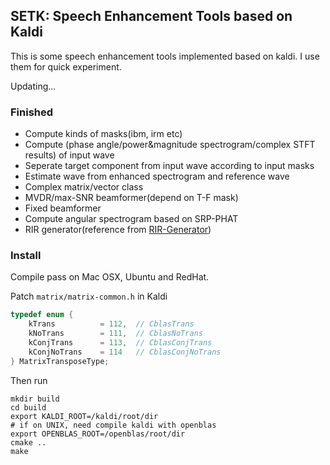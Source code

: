 ## SETK: Speech Enhancement Tools based on Kaldi

This is some speech enhancement tools implemented based on kaldi. I use them for quick experiment.

Updating...

### Finished

* Compute kinds of masks(ibm, irm etc)
* Compute (phase angle/power&magnitude spectrogram/complex STFT results) of input wave
* Seperate target component from input wave according to input masks
* Estimate wave from enhanced spectrogram and reference wave
* Complex matrix/vector class
* MVDR/max-SNR beamformer(depend on T-F mask)
* Fixed beamformer
* Compute angular spectrogram based on SRP-PHAT
* RIR generator(reference from [RIR-Generator](https://github.com/ehabets/RIR-Generator))

### Install
Compile pass on Mac OSX, Ubuntu and RedHat.

Patch `matrix/matrix-common.h` in Kaldi
```c++
typedef enum {
    kTrans          = 112,  // CblasTrans
    kNoTrans        = 111,  // CblasNoTrans
    kConjTrans      = 113,  // CblasConjTrans
    kConjNoTrans    = 114   // CblasConjNoTrans
} MatrixTransposeType;
```

Then run
```shell
mkdir build
cd build
export KALDI_ROOT=/kaldi/root/dir
# if on UNIX, need compile kaldi with openblas
export OPENBLAS_ROOT=/openblas/root/dir
cmake ..
make
```

